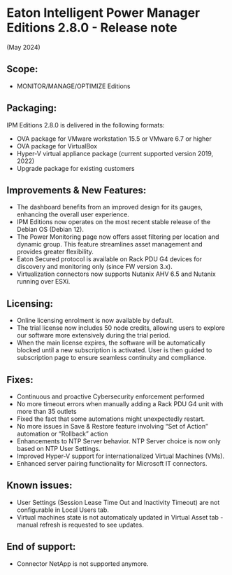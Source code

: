 # Eaton Intelligent Power Manager Editions 2.8.0 - Release note
(May 2024)

## Scope:

* MONITOR/MANAGE/OPTIMIZE Editions

## Packaging:

IPM Editions 2.8.0 is delivered in the following formats:

* OVA package for VMware workstation 15.5 or VMware 6.7 or higher
* OVA package for VirtualBox
* Hyper-V virtual appliance package (current supported version 2019, 2022)
* Upgrade package for existing customers

## Improvements & New Features:
*	The dashboard benefits from an improved design for its gauges, enhancing the overall user experience.
*	IPM Editions now operates on the most recent stable release of the Debian OS (Debian 12).
*	The Power Monitoring page now offers asset filtering per location and dynamic group. This feature streamlines asset management and provides greater flexibility.
*	Eaton Secured protocol is available on Rack PDU G4 devices for discovery and monitoring only (since FW version 3.x).
*	Virtualization connectors now supports Nutanix AHV 6.5 and Nutanix running over ESXi.

## Licensing:
* Online licensing enrolment is now available by default.
* The trial license now includes 50 node credits, allowing users to explore our software more extensively during the trial period.
* When the main license expires, the software will be automatically blocked until a new subscription is activated. User is then guided to subscription page to ensure seamless continuity and compliance.

## Fixes:
* Continuous and proactive Cybersecurity enforcement performed
* No more timeout errors when manually adding a Rack PDU G4 unit with more than 35 outlets
* Fixed the fact that some automations might unexpectedly restart.
* No more issues in Save & Restore feature involving “Set of Action” automation or “Rollback” action
* Enhancements to NTP Server behavior. NTP Server choice is now only based on NTP User Settings.
* Improved Hyper-V support for internationalized Virtual Machines (VMs).
* Enhanced server pairing functionality for Microsoft IT connectors.

## Known issues:
* User Settings (Session Lease Time Out and Inactivity Timeout) are not configurable in Local Users tab.
* Virtual machines state is not automaticaly updated in Virtual Asset tab - manual refresh is requested to see updates.

## End of support:
* Connector NetApp is not supported anymore.
